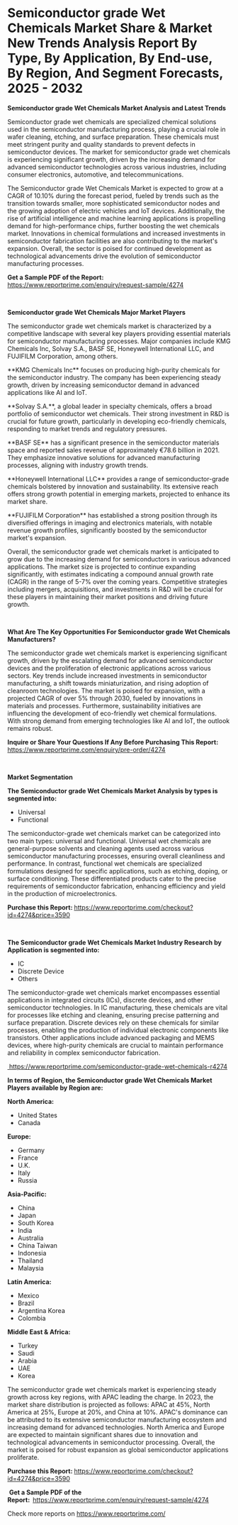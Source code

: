 <p><h1>Semiconductor grade Wet Chemicals Market Share & Market New Trends Analysis Report By Type, By Application, By End-use, By Region, And Segment Forecasts, 2025 - 2032</h1></p><p><strong>Semiconductor grade Wet Chemicals Market Analysis and Latest Trends</strong></p>
<p><p>Semiconductor grade wet chemicals are specialized chemical solutions used in the semiconductor manufacturing process, playing a crucial role in wafer cleaning, etching, and surface preparation. These chemicals must meet stringent purity and quality standards to prevent defects in semiconductor devices. The market for semiconductor grade wet chemicals is experiencing significant growth, driven by the increasing demand for advanced semiconductor technologies across various industries, including consumer electronics, automotive, and telecommunications.</p><p>The Semiconductor grade Wet Chemicals Market is expected to grow at a CAGR of 10.10% during the forecast period, fueled by trends such as the transition towards smaller, more sophisticated semiconductor nodes and the growing adoption of electric vehicles and IoT devices. Additionally, the rise of artificial intelligence and machine learning applications is propelling demand for high-performance chips, further boosting the wet chemicals market. Innovations in chemical formulations and increased investments in semiconductor fabrication facilities are also contributing to the market's expansion. Overall, the sector is poised for continued development as technological advancements drive the evolution of semiconductor manufacturing processes.</p></p>
<p><strong>Get a Sample PDF of the Report:&nbsp;</strong> <a href="https://www.reportprime.com/enquiry/request-sample/4274?utm_campaign=2760&utm_medium=2&utm_source=Github&utm_content=ia&utm_term=19032025&utm_id=semiconductor-grade-wet-chemicals">https://www.reportprime.com/enquiry/request-sample/4274</a></p>
<p>&nbsp;</p>
<p><strong>Semiconductor grade Wet Chemicals Major Market Players</strong></p>
<p><p>The semiconductor grade wet chemicals market is characterized by a competitive landscape with several key players providing essential materials for semiconductor manufacturing processes. Major companies include KMG Chemicals Inc, Solvay S.A., BASF SE, Honeywell International LLC, and FUJIFILM Corporation, among others.</p><p>**KMG Chemicals Inc** focuses on producing high-purity chemicals for the semiconductor industry. The company has been experiencing steady growth, driven by increasing semiconductor demand in advanced applications like AI and IoT. </p><p>**Solvay S.A.**, a global leader in specialty chemicals, offers a broad portfolio of semiconductor wet chemicals. Their strong investment in R&D is crucial for future growth, particularly in developing eco-friendly chemicals, responding to market trends and regulatory pressures. </p><p>**BASF SE** has a significant presence in the semiconductor materials space and reported sales revenue of approximately €78.6 billion in 2021. They emphasize innovative solutions for advanced manufacturing processes, aligning with industry growth trends.</p><p>**Honeywell International LLC** provides a range of semiconductor-grade chemicals bolstered by innovation and sustainability. Its extensive reach offers strong growth potential in emerging markets, projected to enhance its market share.</p><p>**FUJIFILM Corporation** has established a strong position through its diversified offerings in imaging and electronics materials, with notable revenue growth profiles, significantly boosted by the semiconductor market's expansion.</p><p>Overall, the semiconductor grade wet chemicals market is anticipated to grow due to the increasing demand for semiconductors in various advanced applications. The market size is projected to continue expanding significantly, with estimates indicating a compound annual growth rate (CAGR) in the range of 5-7% over the coming years. Competitive strategies including mergers, acquisitions, and investments in R&D will be crucial for these players in maintaining their market positions and driving future growth.</p></p>
<p>&nbsp;</p>
<p><strong>What Are The Key Opportunities For Semiconductor grade Wet Chemicals Manufacturers?</strong></p>
<p><p>The semiconductor grade wet chemicals market is experiencing significant growth, driven by the escalating demand for advanced semiconductor devices and the proliferation of electronic applications across various sectors. Key trends include increased investments in semiconductor manufacturing, a shift towards miniaturization, and rising adoption of cleanroom technologies. The market is poised for expansion, with a projected CAGR of over 5% through 2030, fueled by innovations in materials and processes. Furthermore, sustainability initiatives are influencing the development of eco-friendly wet chemical formulations. With strong demand from emerging technologies like AI and IoT, the outlook remains robust.</p></p>
<p><strong>Inquire or Share Your Questions If Any Before Purchasing This Report:</strong> <a href="https://www.reportprime.com/enquiry/pre-order/4274?utm_campaign=2760&utm_medium=2&utm_source=Github&utm_content=ia&utm_term=19032025&utm_id=semiconductor-grade-wet-chemicals">https://www.reportprime.com/enquiry/pre-order/4274</a></p>
<p>&nbsp;</p>
<p><strong>Market Segmentation</strong></p>
<p><strong>The Semiconductor grade Wet Chemicals Market Analysis by types is segmented into:</strong></p>
<p><ul><li>Universal</li><li>Functional</li></ul></p>
<p><p>The semiconductor-grade wet chemicals market can be categorized into two main types: universal and functional. Universal wet chemicals are general-purpose solvents and cleaning agents used across various semiconductor manufacturing processes, ensuring overall cleanliness and performance. In contrast, functional wet chemicals are specialized formulations designed for specific applications, such as etching, doping, or surface conditioning. These differentiated products cater to the precise requirements of semiconductor fabrication, enhancing efficiency and yield in the production of microelectronics.</p></p>
<p><strong>Purchase this Report:&nbsp;</strong><a href="https://www.reportprime.com/checkout?id=4274&price=3590&utm_campaign=2760&utm_medium=2&utm_source=Github&utm_content=ia&utm_term=19032025&utm_id=semiconductor-grade-wet-chemicals">https://www.reportprime.com/checkout?id=4274&price=3590</a></p>
<p>&nbsp;</p>
<p><strong>The Semiconductor grade Wet Chemicals Market Industry Research by Application is segmented into:</strong></p>
<p><ul><li>IC</li><li>Discrete Device</li><li>Others</li></ul></p>
<p><p>The semiconductor-grade wet chemicals market encompasses essential applications in integrated circuits (ICs), discrete devices, and other semiconductor technologies. In IC manufacturing, these chemicals are vital for processes like etching and cleaning, ensuring precise patterning and surface preparation. Discrete devices rely on these chemicals for similar processes, enabling the production of individual electronic components like transistors. Other applications include advanced packaging and MEMS devices, where high-purity chemicals are crucial to maintain performance and reliability in complex semiconductor fabrication.</p></p>
<p><a href="https://www.reportprime.com/semiconductor-grade-wet-chemicals-r4274?utm_campaign=2760&utm_medium=2&utm_source=Github&utm_content=ia&utm_term=19032025&utm_id=semiconductor-grade-wet-chemicals">&nbsp;https://www.reportprime.com/semiconductor-grade-wet-chemicals-r4274</a></p>
<p><strong>In terms of Region, the Semiconductor grade Wet Chemicals Market Players available by Region are:</strong></p>
<p>
    <p> <strong> North America: </strong>
        <ul>
            <li>United States</li>
            <li>Canada</li>
        </ul>
        </p> 
    <p> <strong> Europe: </strong>
        <ul>
            <li>Germany</li>
            <li>France</li>
            <li>U.K.</li>
            <li>Italy</li>
            <li>Russia</li>
        </ul>
        </p> 
    <p> <strong> Asia-Pacific: </strong>
        <ul>
            <li>China</li>
            <li>Japan</li>
            <li>South Korea</li>
            <li>India</li>
            <li>Australia</li>
            <li>China Taiwan</li>
            <li>Indonesia</li>
            <li>Thailand</li>
            <li>Malaysia</li>
        </ul>
        </p> 
    <p> <strong> Latin America: </strong>
        <ul>
            <li>Mexico</li>
            <li>Brazil</li>
            <li>Argentina Korea</li>
            <li>Colombia</li>
        </ul>
        </p> 
    <p> <strong> Middle East & Africa: </strong>
        <ul>
            <li>Turkey</li>
            <li>Saudi</li>
            <li>Arabia</li>
            <li>UAE</li>
            <li>Korea</li>
        </ul>
    </p>
    </p>
<p><p>The semiconductor grade wet chemicals market is experiencing steady growth across key regions, with APAC leading the charge. In 2023, the market share distribution is projected as follows: APAC at 45%, North America at 25%, Europe at 20%, and China at 10%. APAC's dominance can be attributed to its extensive semiconductor manufacturing ecosystem and increasing demand for advanced technologies. North America and Europe are expected to maintain significant shares due to innovation and technological advancements in semiconductor processing. Overall, the market is poised for robust expansion as global semiconductor applications proliferate.</p></p>
<p><strong>Purchase this Report: </strong><a href="https://www.reportprime.com/checkout?id=4274&price=3590&utm_campaign=2760&utm_medium=2&utm_source=Github&utm_content=ia&utm_term=19032025&utm_id=semiconductor-grade-wet-chemicals">https://www.reportprime.com/checkout?id=4274&price=3590</a></p>
<p>&nbsp;<strong>Get a Sample PDF of the Report:&nbsp;&nbsp;</strong><a href="https://www.reportprime.com/enquiry/request-sample/4274?utm_campaign=2760&utm_medium=2&utm_source=Github&utm_content=ia&utm_term=19032025&utm_id=semiconductor-grade-wet-chemicals">https://www.reportprime.com/enquiry/request-sample/4274</a></p>
<p><strong></strong></p>
<p>Check more reports on <a href="https://www.reportprime.com/?utm_campaign=2760&utm_medium=2&utm_source=Github&utm_content=ia&utm_term=19032025&utm_id=semiconductor-grade-wet-chemicals">https://www.reportprime.com/</a></p>